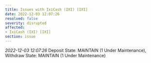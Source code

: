 ```yaml
---
title: Issues with IxiCash (IXI) [IXI]
date: 2022-12-03 12:07:26
resolved: false
severity: disrupted
affected:
- IxiCash (IXI) [IXI]
section: issue
---
```


*2022-12-03 12:07:26* Deposit State: MAINTAIN (1 Under Maintenance), Withdraw State: MAINTAIN (1 Under Maintenance)